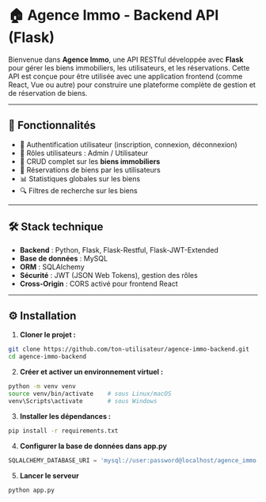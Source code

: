 # 🏠 Agence Immo - Backend API (Flask)

Bienvenue dans **Agence Immo**, une API RESTful développée avec **Flask** pour gérer les biens immobiliers, les utilisateurs, et les réservations. Cette API est conçue pour être utilisée avec une application frontend (comme React, Vue ou autre) pour construire une plateforme complète de gestion et de réservation de biens.

---

## 🚀 Fonctionnalités

- 🔐 Authentification utilisateur (inscription, connexion, déconnexion)
- 👤 Rôles utilisateurs : Admin / Utilisateur
- 🏡 CRUD complet sur les **biens immobiliers**
- 📆 Réservations de biens par les utilisateurs
- 📊 Statistiques globales sur les biens
- 🔍 Filtres de recherche sur les biens

---

## 🛠️ Stack technique

- **Backend** : Python, Flask, Flask-Restful, Flask-JWT-Extended
- **Base de données** : MySQL
- **ORM** : SQLAlchemy
- **Sécurité** : JWT (JSON Web Tokens), gestion des rôles
- **Cross-Origin** : CORS activé pour frontend React

---

## ⚙️ Installation

1. **Cloner le projet :**

```bash
git clone https://github.com/ton-utilisateur/agence-immo-backend.git
cd agence-immo-backend 
```

2. **Créer et activer un environnement virtuel :**
```bash
python -m venv venv
source venv/bin/activate    # sous Linux/macOS
venv\Scripts\activate       # sous Windows
```

3. **Installer les dépendances :**
```bash
pip install -r requirements.txt
```

4. **Configurer la base de données dans app.py**
```python
SQLALCHEMY_DATABASE_URI = 'mysql://user:password@localhost/agence_immo'
```

5. **Lancer le serveur**
```bash
python app.py
```
